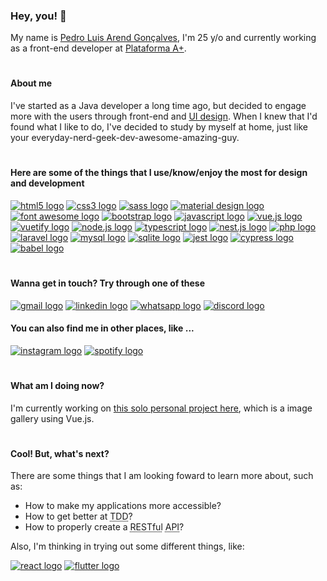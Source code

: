 ### Hey, you! 👋

<!-- My description -->
My name is [Pedro Luis Arend Gonçalves](https://bit.ly/3KjbgCh), I'm 25 y/o and currently working as a front-end developer at [Plataforma A+](https://www.plataformaamais.com.br/). 

#

#### About me
I've started as a Java developer a long time ago, but decided to engage more with the users through front-end and [UI design](https://uxplanet.org/what-is-ui-vs-ux-design-and-the-difference-d9113f6612de). When I knew that I'd found what I like to do, I've decided to study by myself at home, just like your everyday-nerd-geek-dev-awesome-amazing-guy.


#

<!-- Cool things that I know about -->
#### Here are some of the things that I use/know/enjoy the most for design and development

<a target="_blank" href="https://en.wikipedia.org/wiki/HTML5"><img alt="html5 logo" src="https://img.shields.io/badge/HTML5-E34F26?style=for-the-badge&logo=html5&logoColor=white" /></a>
<a target="_blank" href="https://pt.wikipedia.org/wiki/CSS3"><img alt="css3 logo" src="https://img.shields.io/badge/CSS3-1572B6?style=for-the-badge&logo=css3&logoColor=white" /></a>
<a target="_blank" href="https://sass-lang.com/"><img alt="sass logo" src="https://img.shields.io/badge/Sass-CC6699?style=for-the-badge&logo=sass&logoColor=white" /></a>
<a target="_blank" href="https://material.io/design"><img alt="material design logo" src="https://img.shields.io/badge/material%20design-757575?style=for-the-badge&logo=material%20design&logoColor=white" /></a>
<a target="_blank" href="https://fontawesome.com/"><img alt="font awesome logo" src="https://img.shields.io/badge/Font_Awesome-339AF0?style=for-the-badge&logo=fontawesome&logoColor=white" /></a>
<a target="_blank" href="https://getbootstrap.com/"><img alt="bootstrap logo" src="https://img.shields.io/badge/Bootstrap-563D7C?style=for-the-badge&logo=bootstrap&logoColor=white" /></a>
<a target="_blank" href="https://developer.mozilla.org/pt-BR/docs/Web/JavaScript"><img alt="javascript logo" src="https://img.shields.io/badge/JavaScript-323330?style=for-the-badge&logo=javascript&logoColor=F7DF1E" /></a>
<a target="_blank" href="https://vuejs.org/"><img alt="vue.js logo" src="https://img.shields.io/badge/Vue%20js-35495E?style=for-the-badge&logo=vuedotjs&logoColor=4FC08D" /></a>
<a target="_blank" href="https://vuetifyjs.com/"><img alt="vuetify logo" src="https://img.shields.io/badge/Vuetify-1867C0?style=for-the-badge&logo=vuetify&logoColor=white" /></a>
<a target="_blank" href="https://nodejs.org/en/about/"><img alt="node.js logo" src="https://img.shields.io/badge/Node.js-339933?style=for-the-badge&logo=nodedotjs&logoColor=white" /></a>
<a target="_blank" href="https://www.typescriptlang.org/"><img alt="typescript logo" src="https://img.shields.io/badge/TypeScript-007ACC?style=for-the-badge&logo=typescript&logoColor=white" /></a>
<a target="_blank" href="https://docs.nestjs.com/"><img alt="nest.js logo" src="https://img.shields.io/badge/nestjs-E0234E?style=for-the-badge&logo=nestjs&logoColor=white" /></a>
<a target="_blank" href="https://www.php.net/"><img alt="php logo" src="https://img.shields.io/badge/PHP-777BB4?style=for-the-badge&logo=php&logoColor=white" /></a>
<a target="_blank" href="https://laravel.com/docs"><img alt="laravel logo" src="https://img.shields.io/badge/Laravel-FF2D20?style=for-the-badge&logo=laravel&logoColor=white" /></a>
<a target="_blank" href="https://www.mysql.com/"><img alt="mysql logo" src="https://img.shields.io/badge/MySQL-005C84?style=for-the-badge&logo=mysql&logoColor=white" /></a>
<a target="_blank" href="https://www.sqlite.org/about.html"><img alt="sqlite logo" src="https://img.shields.io/badge/SQLite-07405E?style=for-the-badge&logo=sqlite&logoColor=white" /></a>
<a target="_blank" href="https://jestjs.io/"><img alt="jest logo" src="https://img.shields.io/badge/Jest-C21325?style=for-the-badge&logo=jest&logoColor=white" /></a>
<a target="_blank" href="https://jestjs.io/"><img alt="cypress logo" src="https://img.shields.io/badge/Cypress-17202C?style=for-the-badge&logo=cypress&logoColor=white" /></a>
<a target="_blank" href="https://babeljs.io/"><img alt="babel logo" src="https://img.shields.io/badge/Babel-F9DC3E?style=for-the-badge&logo=babel&logoColor=white" /></a>

#

#### Wanna get in touch? Try through one of these

<a target="_blank" href="mailto:pedrolagoncalves@gmail.com"><img alt="gmail logo" src="https://img.shields.io/badge/Gmail-D14836?style=for-the-badge&logo=gmail&logoColor=white" /></a>
<a target="_blank" href="https://bit.ly/3KjbgCh"><img alt="linkedin logo" src="https://img.shields.io/badge/LinkedIn-0077B5?style=for-the-badge&logo=linkedin&logoColor=white" /></a>
<a target="_blank" href="https://wa.me/5547991161411"><img alt="whatsapp logo" src="https://img.shields.io/badge/WhatsApp-25D366?style=for-the-badge&logo=whatsapp&logoColor=white" /></a>
<a target="_blank" href="https://discordapp.com/users/277923839357222912/"><img alt="discord logo" src="https://img.shields.io/badge/Discord-5865F2?style=for-the-badge&logo=discord&logoColor=white" /></a>

#### You can also find me in other places, like ...

<a target="_blank" href="https://www.instagram.com/pedro.la.goncalves/"><img alt="instagram logo" src="https://img.shields.io/badge/Instagram-E4405F?style=for-the-badge&logo=instagram&logoColor=white" /></a>
<a target="_blank" href="https://open.spotify.com/user/qqxqfpls0j1ifiwiapnuor2c3"><img alt="spotify logo" src="https://img.shields.io/badge/Spotify-1ED760?&style=for-the-badge&logo=spotify&logoColor=white" /></a>

#

<!-- My current project link + some info about it -->
#### What am I doing now?
I'm currently working on [this solo personal project here](https://github.com/pedrolag/smart-gallery), which is a image gallery using Vue.js.

#

<!-- A "What am I going to do next?" like section thingy -->
#### Cool! But, what's next?
There are some things that I am looking foward to learn more about, such as:

- How to make my applications more accessible?
- How to get better at <abbr title="Test Driven Development">TDD</abbr>?
- How to properly create a <abbr title="">RESTful</abbr> <abbr title="Application Programming Interfaces">API</abbr>?

Also, I'm thinking in trying out some different things, like:

<a target="_blank" href="https://reactjs.org/"><img alt="react logo" src="https://img.shields.io/badge/React-20232A?style=for-the-badge&logo=react&logoColor=61DAFB" /></a>
<a target="_blank" href="https://flutter.dev/"><img alt="flutter logo" src="https://img.shields.io/badge/Flutter-02569B?style=for-the-badge&logo=flutter&logoColor=white" /></a>

#

<!--
**pedrolag/pedrolag** is a ✨ _special_ ✨ repository because its `README.md` (this file) appears on your GitHub profile.

Here are some ideas to get you started:

- 🔭 I’m currently working on ...
- 🌱 I’m currently learning ...
- 👯 I’m looking to collaborate on ...
- 🤔 I’m looking for help with ...
- 💬 Ask me about ...
- 📫 How to reach me: ...
- 😄 Pronouns: ...
- ⚡ Fun fact: ...
-->
